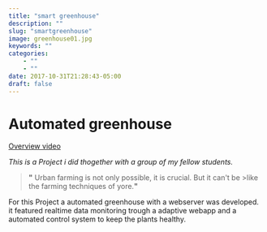 ```yaml
---
title: "smart greenhouse"
description: ""
slug: "smartgreenhouse"
image: greenhouse01.jpg
keywords: ""
categories: 
    - ""
    - ""
date: 2017-10-31T21:28:43-05:00
draft: false
---
```


# Automated greenhouse

[Overview video](https://www.youtube.com/embed/HeoEbYHpiHY)

_This is a Project i did thogether with a group of my fellow students._

> **"** Urban farming is not only possible, it is crucial. But it can't be >like the farming techniques of yore.**"**

For this Project a automated greenhouse with a webserver was developed.
it featured realtime data monitoring trough a adaptive webapp and a automated control system to keep the plants healthy.